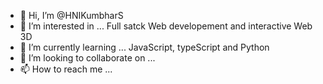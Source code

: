 - 👋 Hi, I’m @HNIKumbharS
- 👀 I’m interested in ... Full satck Web developement and interactive Web 3D 
- 🌱 I’m currently learning ... JavaScript, typeScript and Python
- 💞️ I’m looking to collaborate on ...
- 📫 How to reach me ...

<!---
HNIKumbharS/HNIKumbharS is a ✨ special ✨ repository because its `README.md` (this file) appears on your GitHub profile.
You can click the Preview link to take a look at your changes.
--->
